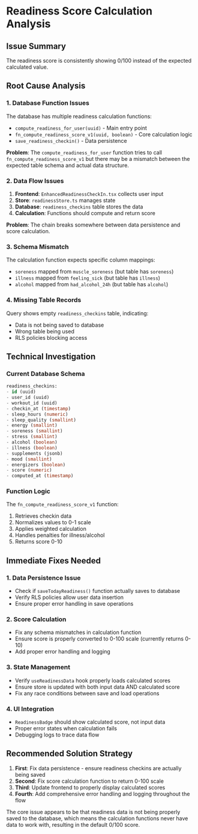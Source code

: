# Readiness Score Calculation Analysis

## Issue Summary
The readiness score is consistently showing 0/100 instead of the expected calculated value.

## Root Cause Analysis

### 1. Database Function Issues
The database has multiple readiness calculation functions:
- `compute_readiness_for_user(uuid)` - Main entry point
- `fn_compute_readiness_score_v1(uuid, boolean)` - Core calculation logic
- `save_readiness_checkin()` - Data persistence

**Problem**: The `compute_readiness_for_user` function tries to call `fn_compute_readiness_score_v1` but there may be a mismatch between the expected table schema and actual data structure.

### 2. Data Flow Issues
1. **Frontend**: `EnhancedReadinessCheckIn.tsx` collects user input
2. **Store**: `readinessStore.ts` manages state
3. **Database**: `readiness_checkins` table stores the data
4. **Calculation**: Functions should compute and return score

**Problem**: The chain breaks somewhere between data persistence and score calculation.

### 3. Schema Mismatch
The calculation function expects specific column mappings:
- `soreness` mapped from `muscle_soreness` (but table has `soreness`)
- `illness` mapped from `feeling_sick` (but table has `illness`)
- `alcohol` mapped from `had_alcohol_24h` (but table has `alcohol`)

### 4. Missing Table Records
Query shows empty `readiness_checkins` table, indicating:
- Data is not being saved to database
- Wrong table being used
- RLS policies blocking access

## Technical Investigation

### Current Database Schema
```sql
readiness_checkins:
- id (uuid)
- user_id (uuid)
- workout_id (uuid)
- checkin_at (timestamp)
- sleep_hours (numeric)
- sleep_quality (smallint)
- energy (smallint)
- soreness (smallint)
- stress (smallint)
- alcohol (boolean)
- illness (boolean)
- supplements (jsonb)
- mood (smallint)
- energizers (boolean)
- score (numeric)
- computed_at (timestamp)
```

### Function Logic
The `fn_compute_readiness_score_v1` function:
1. Retrieves checkin data
2. Normalizes values to 0-1 scale
3. Applies weighted calculation
4. Handles penalties for illness/alcohol
5. Returns score 0-10

## Immediate Fixes Needed

### 1. Data Persistence Issue
- Check if `saveTodayReadiness()` function actually saves to database
- Verify RLS policies allow user data insertion
- Ensure proper error handling in save operations

### 2. Score Calculation
- Fix any schema mismatches in calculation function
- Ensure score is properly converted to 0-100 scale (currently returns 0-10)
- Add proper error handling and logging

### 3. State Management
- Verify `useReadinessData` hook properly loads calculated scores
- Ensure store is updated with both input data AND calculated score
- Fix any race conditions between save and load operations

### 4. UI Integration
- `ReadinessBadge` should show calculated score, not input data
- Proper error states when calculation fails
- Debugging logs to trace data flow

## Recommended Solution Strategy

1. **First**: Fix data persistence - ensure readiness checkins are actually being saved
2. **Second**: Fix score calculation function to return 0-100 scale
3. **Third**: Update frontend to properly display calculated scores
4. **Fourth**: Add comprehensive error handling and logging throughout the flow

The core issue appears to be that readiness data is not being properly saved to the database, which means the calculation functions never have data to work with, resulting in the default 0/100 score.